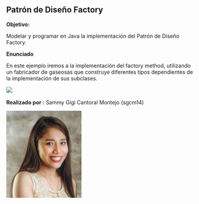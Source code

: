 Patrón de Diseño Factory
---

**Objetivo:**

Modelar y programar en Java la implementación del Patrón de Diseño Factory.

**Enunciado**

En este ejemplo iremos a la implementación del factory method, utilizando un fabricador de gaseosas que construye diferentes tipos dependientes de la implementación de sus subclases.

![](https://raw.githubusercontent.com/sgcm14/0523C02-proyectos-java/main/introduccion/src/disenio_factory_method/gaseosa/Captura.PNG)



**Realizado por :** Sammy Gigi Cantoral Montejo (sgcm14)

<img src ="https://raw.githubusercontent.com/sgcm14/sgcm14/main/sammy.jpg" width="200">